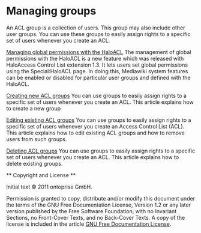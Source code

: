 # Managing groups

An ACL group is a collection of users. This group may also include other user groups. You can use these groups to easily assign rights to a specific set of users whenever you create an ACL.

[Managing global permissions with the HaloACL](ManagingGlobalPermissionsWithTheHaloACL.md) The management of global permissions with the HaloACL is a new feature which was released with HaloAccess Control List extension 1.3. It lets users set global permissions using the Special:HaloACL page. In doing this, Mediawiki system features can be enabled or disabled for particular user groups and defined with the HaloACL.

[Creating new ACL groups](CreatingNewACLGroups.md) You can use groups to easily assign rights to a specific set of users whenever you create an ACL. This article explains how to create a new group

[Editing existing ACL groups](EditingExistingACLGroups.md) You can use groups to easily assign rights to a specific set of users whenever you create an Access Control List (ACL). This article explains how to edit existing ACL groups and how to remove users from such groups.

[Deleting ACL groups](DeletingACLGroups.md) You can use groups to easily assign rights to a specific set of users whenever you create an ACL. This article explains how to delete existing groups. 

** Copyright and License **

Initial text © 2011 ontoprise GmbH.

Permission is granted to copy, distribute and/or modify this document under the terms of the GNU Free Documentation License, Version 1.2 or any later version published by the Free Software Foundation; with no Invariant Sections, no Front-Cover Texts, and no Back-Cover Texts. A copy of the license is included in the article [GNU Free Documentation License](http://www.gnu.org/licenses/fdl.html).
